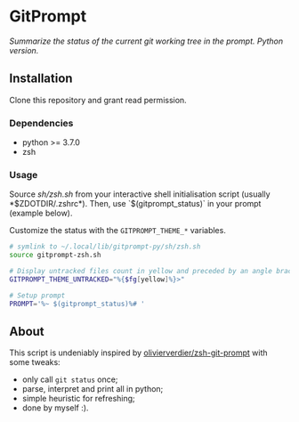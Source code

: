 # GitPrompt

*Summarize the status of the current git working tree in the prompt. Python
version.*

## Installation

Clone this repository and grant read permission.

### Dependencies

- python >= 3.7.0
- zsh

### Usage

Source *sh/zsh.sh* from your interactive shell initialisation script (usually
*$ZDOTDIR/.zshrc*). Then, use `$(gitprompt_status)` in your prompt (example
below).

Customize the status with the `GITPROMPT_THEME_*` variables.

```zsh
# symlink to ~/.local/lib/gitprompt-py/sh/zsh.sh
source gitprompt-zsh.sh

# Display untracked files count in yellow and preceded by an angle bracket
GITPROMPT_THEME_UNTRACKED="%{$fg[yellow]%}>"

# Setup prompt
PROMPT='%~ $(gitprompt_status)%# '
```

## About

This script is undeniably inspired by
[olivierverdier/zsh-git-prompt](https://github.com/olivierverdier/zsh-git-prompt)
with some tweaks:
- only call `git status` once;
- parse, interpret and print all in python;
- simple heuristic for refreshing;
- done by myself :).
